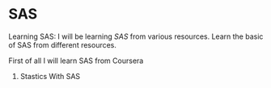 # SAS
Learning SAS: I will be learning *SAS* from various resources.
Learn the basic of SAS from different resources. 

First of all I will learn SAS from Coursera
1. Stastics With SAS 